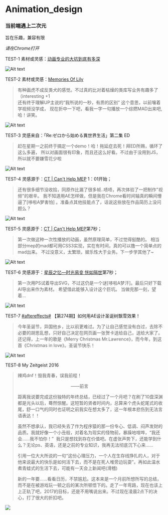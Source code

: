 # Animation_design
### **当前端遇上二次元**

  旨在乐趣，兼容有限

  *请在Chrome打开*



TEST-1 素材或灵感：<a href="http://t.cn/R5aYI2M">动画专业的大坑到底有多深</a>

![Alt text](http://ww3.sinaimg.cn/large/6a1e8e1bgw1f4y9d367rig20ci07lnnt.gif)





TEST-2 素材或灵感：<a href="http://t.cn/RUBqiTC">Memories Of Lily</a>

> 有种画虎不成反类犬的感觉。不过真的比对着枯燥的类库写业务有趣多了（interesting +1  
> 还有终于理解UP主说的“我所说的一秒，有质的区别” 这个意思，以前嚷着学视频没学成，
> 现在折中一下吧，看我一字一句播放一个综燃MAD出来吧,哈！讲笑。

![Alt text](http://ww1.sinaimg.cn/mw1024/6a1e8e1bgw1f5bzhtt7bug20fk08qadt.gif)



TEST-3 灵感来自：「Re:ゼロから始める異世界生活」第二集 ED

> 赶在星期一之前终于搞定一个demo！哈！拖延症去死！拜ED所赐，循环了这么多遍，
> 所以对画面很有印象，而且还这么好看。不过由于没用到JS，所以就不要嫌雪花少啦

![Alt text](http://ww4.sinaimg.cn/mw690/6a1e8e1bgw1f5l8buzpgqg20fk09qap3.gif)

TEST-4  灵感源于：<a href="http://www.bilibili.com/video/av1136510/">CT | Can't Help MEP</a> 1：01开始；

> 还有很多细节没收拾，同原作比漏了很多帧..啧啧，再次体验了一把制作"视频"的艰辛。
> 我不知道用AE怎样做，但是我在Chrome看时间轴真的瞬间懵逼了[哆啦A梦害怕]
> 。准备点其他技能点了，话说这些放在作品简历上没问题么？

![Alt text](http://ww4.sinaimg.cn/mw690/6a1e8e1bgw1f5yyk0l3u6g20fk08wdty.gif)



TEST-5  灵感源于：<a href="http://www.bilibili.com/video/av1136510/">CT | Can't Help MEP</a>第7秒；

> 第一次做这种一次性播放的动画，虽然原理简单，不过觉得挺酷的。
> 相当部分mep的mad都可用CSS3实现，实在有时间，真的可以撸一个简单点的mad出来。
> 不过没意义，太繁琐，娱乐性大于业务。下一步学其他了~

![Alt text](http://ww4.sinaimg.cn/mw690/6a1e8e1bgw1f65x685bcgg20fk08u7f7.gif)



TEST-6  灵感源于：<a href="http://t.cn/R5zQqM9">星辰之忆—时光易变 恍如隔世</a>第7秒；

> 第一次用PS试着导出SVG，不过这仍是一个谜[哆啦A梦汗]。最后只好下载AI导出来作为素材。
> 希望借此能够入设计这个巨坑。
> 当做完那一刻，望着...

![Alt text](http://ww4.sinaimg.cn/mw690/6a1e8e1bgw1f6f4j24lgog20fk08ujyl.gif)



TEST-7 [#aftereffects#](http://huati.weibo.com/k/aftereffects?from=501) 【第274期】如何用AE设计圣诞树飘雪效果！

> 今年圣诞节，异国他乡，比以前更难过。为了让自己感觉没有白过，去除不必要的胡思乱想，只好自己决定在网页画一张贺卡送给自己，送给大家了。还记得，上一年的歌是《Merry Christmas Mr.Lawrence》，而今年，到这首《Christmas in love》。圣诞节快乐！

![Alt text](http://ww3.sinaimg.cn/mw690/6a1e8e1bgw1fbav9d1mbyg212y0jhnpe.gif)



TEST-8 My Zeitgeist 2016

> 辣鸡dnf！毁我青春，误我前程！
>
>                                                                                                                                                         ——前言
>
> 距离我说要完成这份独特的年终总结，已经过了一个月吧？在刷了10盘深渊都是光头以后，蓦然惊醒。这短暂的贤者时间内，总算来个虎头蛇尾式的收尾，舒一口气的同时也证明之前我实在想太多了，这一年根本悲伤到无法言语表达！！
>
> 虽然不想承认，我已经失去了作为程序猿的那一份专心、低调、闷声发财的品质。我就好像一个小丑般，对着名为现实的怪物前，暴躁地喧哗，“我还会……我不怕你！”  我只是想找到存在价值吧。在虚张声势下，还能学到什么？无论ps、英语，还是之前的专业知识，我再无法彻底沉下心来……
>
> 引用一位大大所说的一句“这份心理压力，一个人在生存线挣扎的人，对于他来说最大的快乐是如何活下去，而不是在死人堆旁边玩耍”。再如此温水煮青蛙式的生活下去，可能有一天会上新闻吧(滑稽)
>
> 新的一年要……看看日历，不禁尴尬。这本来是一个月前所想所写的总结，而不是在被游戏玩一顿之后的某次所顿悟下的。走了一年弯路，现在也该上上正轨了吧，2017的目标，还是不用嘴说出来。不过现在凌晨2点下的决心，打了很大的折扣吧。

![](http://wx4.sinaimg.cn/mw690/6a1e8e1bgy1fcyyjirnboj20dz07wac0.jpg)